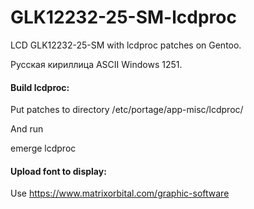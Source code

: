 # GLK12232-25-SM-lcdproc
LCD GLK12232-25-SM with lcdproc patches on Gentoo.

Русская кириллица ASCII Windows 1251.

#### Build lcdproc:

Put patches to directory /etc/portage/app-misc/lcdproc/

And run

emerge lcdproc

#### Upload font to display:

Use https://www.matrixorbital.com/graphic-software
